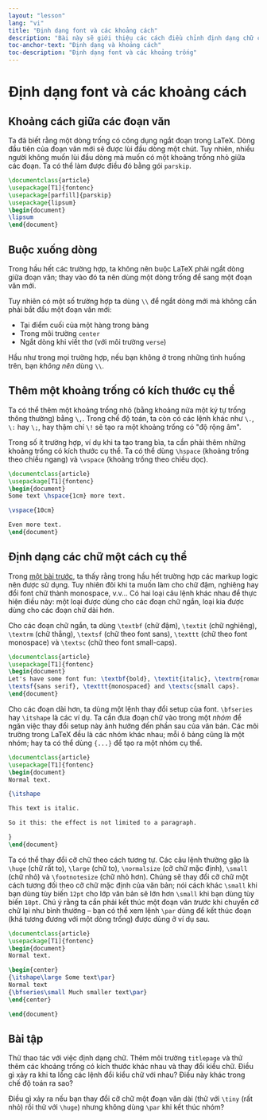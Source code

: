 ```yaml
---
layout: "lesson"
lang: "vi"
title: "Định dạng font và các khoảng cách"
description: "Bài này sẽ giới thiệu các cách điều chỉnh định dạng chữ cơ bản, cũng như một số câu lệnh để tùy biến các khoảng trống trong văn bản."
toc-anchor-text: "Định dạng và khoảng cách"
toc-description: "Định dạng font và các khoảng trống"
---
```


# Định dạng font và các khoảng cách

## Khoảng cách giữa các đoạn văn

Ta đã biết rằng một dòng trống có công dụng ngắt đoạn trong LaTeX. Dòng đầu tiên
của đoạn văn mới sẽ được lùi đầu dòng một chút. Tuy nhiên, nhiều người không
muốn lùi đầu dòng mà muốn có một khoảng trống nhỏ giữa các đoạn. Ta có thể làm
được điều đó bằng gói `parskip`.

```latex
\documentclass{article}
\usepackage[T1]{fontenc}
\usepackage[parfill]{parskip}
\usepackage{lipsum}
\begin{document}
\lipsum
\end{document}
```

## Buộc xuống dòng

Trong hầu hết các trường hợp, ta không nên buộc LaTeX phải ngắt dòng giữa đoạn
văn; thay vào đó ta nên dùng một dòng trống để sang một đoạn văn mới.

Tuy nhiên có một số trường hợp ta dùng `\\` để ngắt dòng mới mà không cần phải
bắt đầu một đoạn văn mới:

- Tại điểm cuối của một hàng trong bảng
- Trong môi trường `center`
- Ngắt dòng khi viết thơ (với môi trường `verse`)

Hầu như trong mọi trường hợp, nếu bạn không ở trong những tình huống trên, bạn
_không nên_ dùng `\\`.

## Thêm một khoảng trống có kích thước cụ thể

Ta có thể thêm một khoảng trống nhỏ (bằng khoảng nửa một ký tự trống thông
thường) bằng `\,`. Trong chế độ toán, ta còn có các lệnh khác như `\.`, `\:` hay
`\;`, hay thậm chí `\!` sẽ tạo ra một khoảng trống có "độ rộng âm".

Trong số ít trường hợp, ví dụ khi ta tạo trang bìa, ta cần phải thêm những
khoảng trống có kích thước cụ thể. Ta có thể dùng `\hspace` (khoảng trống theo
chiều ngang) và `\vspace` (khoảng trống theo chiều dọc).

```latex
\documentclass{article}
\usepackage[T1]{fontenc}
\begin{document}
Some text \hspace{1cm} more text.

\vspace{10cm}

Even more text.
\end{document}
```

## Định dạng các chữ một cách cụ thể

Trong [một bài trước](lesson-03), ta thấy rằng trong hầu hết trường hợp các
markup logic nên được sử dụng. Tuy nhiên đôi khi ta muốn làm cho chữ đậm,
nghiêng hay đổi font chữ thành monospace, v.v... Có hai loại câu lệnh khác nhau
để thực hiện điều này: một loại được dùng cho các đoạn chữ ngắn, loại kia được
dùng cho các đoạn chữ dài hơn.

Cho các đoạn chữ ngắn, ta dùng `\textbf` (chữ đậm), `\textit` (chữ nghiêng),
`\textrm` (chữ thẳng), `\textsf` (chữ theo font sans), `\texttt` (chữ theo font
monospace) và `\textsc` (chữ theo font small-caps).

```latex
\documentclass{article}
\usepackage[T1]{fontenc}
\begin{document}
Let's have some font fun: \textbf{bold}, \textit{italic}, \textrm{roman},
\textsf{sans serif}, \texttt{monospaced} and \textsc{small caps}.
\end{document}
```

Cho các đoạn dài hơn, ta dùng một lệnh thay đổi setup của font. `\bfseries` hay
`\itshape` là các ví dụ. Ta cần đưa đoạn chữ vào trong một _nhóm_ để ngăn việc
thay đổi setup này ảnh hưởng đến phần sau của văn bản. Các môi trường trong
LaTeX đều là các nhóm khác nhau; mỗi ô bảng cũng là một nhóm; hay ta có thể dùng
`{...}` để tạo ra một nhóm cụ thể.

```latex
\documentclass{article}
\usepackage[T1]{fontenc}
\begin{document}
Normal text.

{\itshape

This text is italic.

So it this: the effect is not limited to a paragraph.

}
\end{document}
```

Ta có thể thay đổi cỡ chữ theo cách tương tự. Các câu lệnh thường gặp là
`\huge` (chữ rất to), `\large` (chữ to), `\normalsize` (cỡ chữ mặc định),
`\small` (chữ nhỏ) và `\footnotesize` (chữ nhỏ hơn). Chúng sẽ thay đổi cỡ chữ
một cách tương đối theo cỡ chữ mặc định của văn bản; nói cách khác `\small` khi
bạn dùng tùy biến `12pt` cho lớp văn bản sẽ lớn hơn `\small` khi bạn dùng tùy
biến `10pt`. Chú ý rằng ta cần phải kết thúc một đoạn văn _trước_ khi chuyển
cỡ chữ lại như bình thường &ndash; bạn có thể xem lệnh `\par` dùng để kết thúc
đoạn (khá tương đương với một dòng trống) được dùng ở ví dụ sau.

```latex
\documentclass{article}
\usepackage[T1]{fontenc}
\begin{document}
Normal text.

\begin{center}
{\itshape\large Some text\par}
Normal text
{\bfseries\small Much smaller text\par}
\end{center}

\end{document}
```

## Bài tập

Thử thao tác với việc định dạng chữ. Thêm môi trường `titlepage` và thử thêm
các khoảng trống có kích thước khác nhau và thay đổi kiểu chữ. Điều gì xảy ra
khi ta lồng các lệnh đổi kiểu chữ với nhau? Điều này khác trong chế độ toán ra
sao?

Điều gì xảy ra nếu bạn thay đổi cỡ chữ một đoạn văn dài (thử với `\tiny` (rất
nhỏ) rồi thử với `\huge`) nhưng không dùng `\par` khi kết thúc nhóm?
